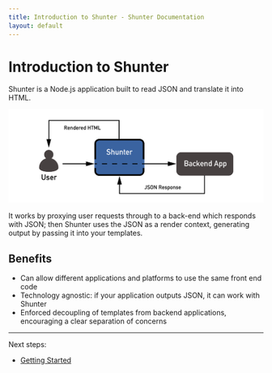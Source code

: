 ```yaml
---
title: Introduction to Shunter - Shunter Documentation
layout: default
---
```


Introduction to Shunter
=======================

Shunter is a Node.js application built to read JSON and translate it into HTML.

![Shunter as a proxy](/docs/2.1.3/diagram.png)

It works by proxying user requests through to a back-end which responds with JSON; then Shunter uses the JSON as a render context, generating output by passing it into your templates.


Benefits
--------

- Can allow different applications and platforms to use the same front end code
- Technology agnostic: if your application outputs JSON, it can work with Shunter
- Enforced decoupling of templates from backend applications, encouraging a clear separation of concerns


---

Next steps:

- [Getting Started](getting-started.html)
